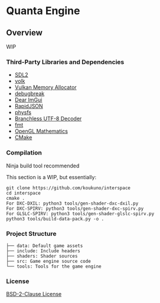 # Quanta Engine

## Overview
WIP

### Third-Party Libraries and Dependencies
- [SDL2](https://www.libsdl.org/)
- [volk](https://github.com/zeux/volk)
- [Vulkan Memory Allocator](https://github.com/GPUOpen-LibrariesAndSDKs/VulkanMemoryAllocator)
- [debugbreak](https://github.com/scottt/debugbreak)
- [Dear ImGui](https://github.com/ocornut/imgui)
- [RapidJSON](https://github.com/Tencent/rapidjson)
- [physfs](https://www.icculus.org/physfs/)
- [Branchless UTF-8 Decoder](https://github.com/skeeto/branchless-utf8)
- [fmt](https://github.com/fmtlib/fmt)
- [OpenGL Mathematics](https://github.com/g-truc/glm)
- [CMake](https://cmake.org/)

### Compilation
Ninja build tool recommended

This section is a WIP, but essentially:
```
git clone https://github.com/koukuno/interspace
cd interspace
cmake .
For DXC-DXIL: python3 tools/gen-shader-dxc-dxil.py
For DXC-SPIRV: python3 tools/gen-shader-dxc-spirv.py
For GLSLC-SPIRV: python3 tools/gen-shader-glslc-spirv.py
python3 tools/build-data-pack.py -o .
```

### Project Structure
```
├── data: Default game assets
├── include: Include headers
├── shaders: Shader sources
├── src: Game engine source code
└── tools: Tools for the game engine
```

### License
[BSD-2-Clause License](LICENSE.txt)

